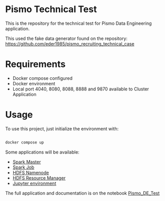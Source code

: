 # Pismo Technical Test

This is the repository for the technical test for Pismo Data Engineering application.

This used the fake data generator found on the repository: https://github.com/eder1985/pismo_recruiting_technical_case

# Requirements

* Docker compose configured
* Docker environment
* Local port 4040, 8080, 8088, 8888 and 9870 available to Cluster Application

# Usage

To use this project, just initialize the environment with:

```bash

docker compose up

```

Some applications will be available:

* [Spark Master](http://localhost:8080)
* [Spark Job](http://localhost:4040)
* [HDFS Namenode](http://localhost:9870)
* [HDFS Resource Manager](http://localhost:8088)
* [Jupyter environment](http://localhost:8888)

The full application and documentation is on the notebook [Pismo_DE_Test](http://localhost:8888/notebooks/work/Pismo_DE_Test.ipynb)
